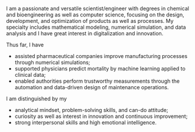 I am a passionate and versatile scientist/engineer with degrees in chemical and bioengineering as well as computer science, focusing on the design, development, and optimization of products as well as processes. My specialty includes mathematical modeling, numerical simulation, and data analysis and I have great interest in digitalization and innovation.


Thus far, I have

  - assisted pharmaceutical companies improve manufacturing processes through numerical simulations;
  - supported physicians predict mortality by machine learning applied to clinical data; 
  - enabled authorities perform trustworthy measurements through the automation and data-driven design of maintenance operations.

I am distinguished by my

  - analytical mindset, problem-solving skills, and can-do attitude;
  - curiosity as well as interest in innovation and continuous improvement; 
  - strong interpersonal skills and high emotional intelligence.

<!---
gtancev/gtancev is a ✨ special ✨ repository because its `README.md` (this file) appears on your GitHub profile.
You can click the Preview link to take a look at your changes.
--->

